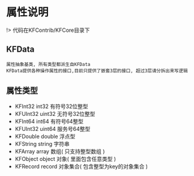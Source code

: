 # 属性说明

!> 代码在KFContrib/KFCore目录下


## KFData

	属性抽象基类, 所有类型都派生自KFData
	KFData提供各种操作属性的接口,目前只提供了嵌套3层的接口, 超过3层请分拆出来写逻辑

## 属性类型

- KFInt32	int32 	有符号32位整型
- KFUInt32 	uint32	无符号32位整型
- KFInt64 	int64	有符号64整型
- KFUInt32 	uint64	服务号64整型
- KFDouble 	double	浮点型
- KFString	string	字符串
- KFArray	array	数组( 只支持整型数组 )
- KFObject	object	对象( 里面包含任意类型 )
- KFRecord	record	对象集合( 包含整型为key的对象集合 )

